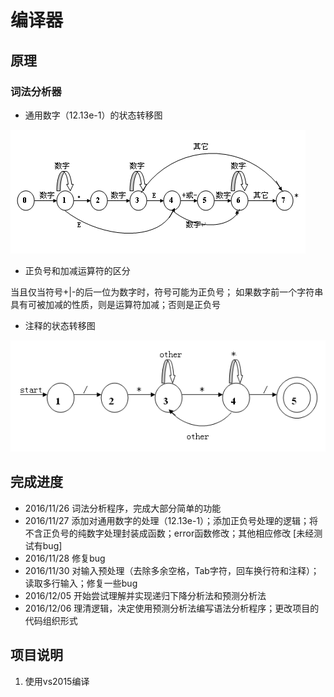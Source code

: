# 编译器

## 原理

### 词法分析器

* 通用数字（12.13e-1）的状态转移图

![数字的状态转移图](Static/number.png)

* 正负号和加减运算符的区分

当且仅当符号+|-的后一位为数字时，符号可能为正负号； 如果数字前一个字符串具有可被加减的性质，则是运算符加减；否则是正负号

* 注释的状态转移图

![状态的状态转移图](Static/comment.png)

## 完成进度
* 2016/11/26 词法分析程序，完成大部分简单的功能
* 2016/11/27 添加对通用数字的处理（12.13e-1）；添加正负号处理的逻辑；将不含正负号的纯数字处理封装成函数；error函数修改；其他相应修改 [未经测试有bug]
* 2016/11/28 修复bug
* 2016/11/30 对输入预处理（去除多余空格，Tab字符，回车换行符和注释）；读取多行输入；修复一些bug
* 2016/12/05 开始尝试理解并实现递归下降分析法和预测分析法
* 2016/12/06 理清逻辑，决定使用预测分析法编写语法分析程序；更改项目的代码组织形式

## 项目说明
1. 使用vs2015编译